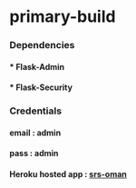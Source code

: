 # primary-build

### Dependencies

#### * Flask-Admin
#### * Flask-Security

### Credentials

#### email : admin
#### pass : admin

#### Heroku hosted app : <a href="https://srs-oman.herokuapp.com/">srs-oman</a>
